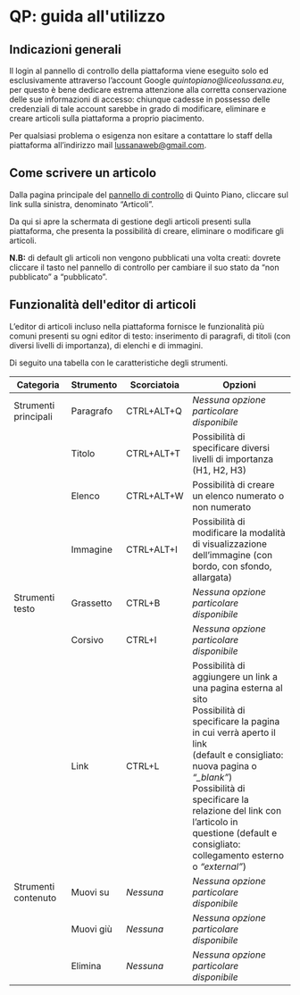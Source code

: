 # QP: guida all'utilizzo

## Indicazioni generali

Il login al pannello di controllo della piattaforma viene eseguito solo ed esclusivamente attraverso l’account Google _quintopiano@liceolussana.eu_, per questo è bene dedicare estrema attenzione alla corretta conservazione delle sue informazioni di accesso: chiunque cadesse in possesso delle credenziali di tale account sarebbe in grado di modificare, eliminare e creare articoli sulla piattaforma a proprio piacimento.

Per qualsiasi problema o esigenza non esitare a contattare lo staff della piattaforma all’indirizzo mail lussanaweb@gmail.com.

## Come scrivere un articolo

Dalla pagina principale del [pannello di controllo](qp-admin) di Quinto Piano, cliccare sul link sulla sinistra, denominato “Articoli”.

Da qui si apre la schermata di gestione degli articoli presenti sulla piattaforma, che presenta la possibilità di creare, eliminare o modificare gli articoli.

**N.B:** di default gli articoli non vengono pubblicati una volta creati: dovrete cliccare il tasto nel pannello di controllo per cambiare il suo stato da “non pubblicato” a “pubblicato”.

## Funzionalità dell'editor di articoli

L’editor di articoli incluso nella piattaforma fornisce le funzionalità più comuni presenti su ogni editor di testo: inserimento di paragrafi, di titoli (con diversi livelli di importanza), di elenchi e di immagini.

Di seguito una tabella con le caratteristiche degli strumenti.

| **Categoria**        | **Strumento** | **Scorciatoia** | **Opzioni**                                                                                                      |
| -------------------- | ------------- | --------------- | ---------------------------------------------------------------------------------------------------------------- |
| Strumenti principali | Paragrafo     | CTRL+ALT+Q      | _Nessuna opzione particolare disponibile_                                                                        |
|                      | Titolo        | CTRL+ALT+T      | Possibilità di specificare diversi livelli di importanza (H1, H2, H3)                                            |
|                      | Elenco        | CTRL+ALT+W      | Possibilità di creare un elenco numerato o non numerato                                                          |
|                      | Immagine      | CTRL+ALT+I      | Possibilità di modificare la modalità di visualizzazione <br /> dell’immagine (con bordo, con sfondo, allargata) |
| Strumenti testo      | Grassetto     | CTRL+B          | _Nessuna opzione particolare disponibile_                                                                        |
|                      | Corsivo       | CTRL+I          | _Nessuna opzione particolare disponibile_                                                                        |
|                      | Link          | CTRL+L          | Possibilità di aggiungere un link a una pagina esterna al sito <br /> Possibilità di specificare la pagina in cui verrà aperto il link <br /> (default e consigliato: nuova pagina o _“\_blank”_) <br/> Possibilità di specificare la relazione del link con l’articolo in <br /> questione (default e consigliato: collegamento esterno o _“external”_) |
| Strumenti contenuto  | Muovi su      | _Nessuna_       | _Nessuna opzione particolare disponibile_                                                                        |
|                      | Muovi giù     | _Nessuna_       | _Nessuna opzione particolare disponibile_                                                                        |
|                      | Elimina       | _Nessuna_       | _Nessuna opzione particolare disponibile_                                                                        |
